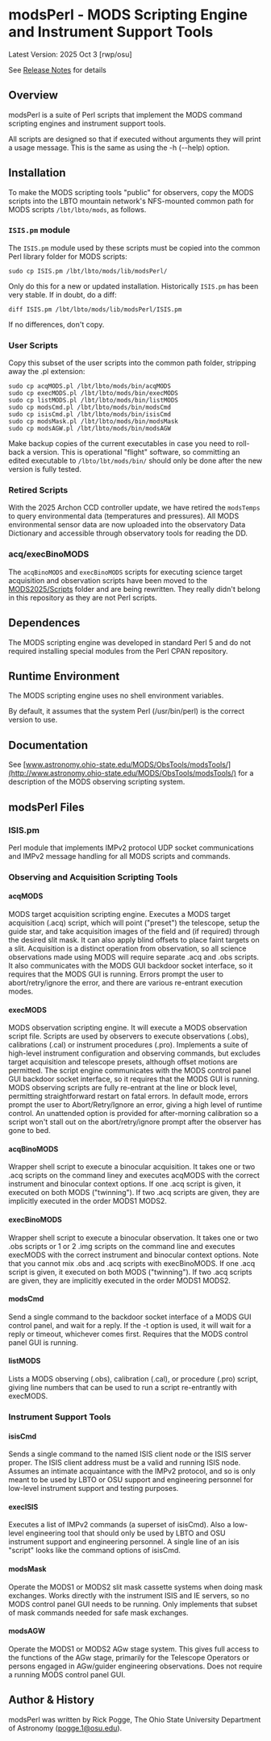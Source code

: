 # modsPerl - MODS Scripting Engine and Instrument Support Tools

Latest Version: 2025 Oct 3 [rwp/osu]

See [Release Notes](releases.md) for details

## Overview

modsPerl is a suite of Perl scripts that implement the MODS command
scripting engines and instrument support tools.

All scripts are designed so that if executed without arguments they
will print a usage message.  This is the same as using the -h (--help)
option.

## Installation

To make the MODS scripting tools "public" for observers, copy the
MODS scripts into the LBTO mountain network's NFS-mounted
common path for MODS scripts `/lbt/lbto/mods`, as follows.

### `ISIS.pm` module

The `ISIS.pm` module used by these scripts must be copied into the
common Perl library folder for MODS scripts:
```
sudo cp ISIS.pm /lbt/lbto/mods/lib/modsPerl/
```
Only do this for a new or updated installation.  Historically
`ISIS.pm` has been very stable. If in doubt, do a diff:
```
diff ISIS.pm /lbt/lbto/mods/lib/modsPerl/ISIS.pm
```
If no differences, don't copy.

### User Scripts

Copy this subset of the user scripts into the common path folder, stripping
away the .pl extension:
```
sudo cp acqMODS.pl /lbt/lbto/mods/bin/acqMODS
sudo cp execMODS.pl /lbt/lbto/mods/bin/execMODS
sudo cp listMODS.pl /lbt/lbto/mods/bin/listMODS
sudo cp modsCmd.pl /lbt/lbto/mods/bin/modsCmd
sudo cp isisCmd.pl /lbt/lbto/mods/bin/isisCmd
sudo cp modsMask.pl /lbt/lbto/mods/bin/modsMask
sudo cp modsAGW.pl /lbt/lbto/mods/bin/modsAGW
```
Make backup copies of the current executables in case you need to
roll-back a version.  This is operational "flight" software, so
committing an edited executable to `/lbto/lbt/mods/bin/` should only
be done after the new version is fully tested.

### Retired Scripts

With the 2025 Archon CCD controller update, we have retired the
`modsTemps` to query environmental data (temperatures and pressures).
All MODS environmental sensor data are now uploaded into the
observatory Data Dictionary and accessible through observatory tools
for reading the DD.

### acq/execBinoMODS

The `acqBinoMODS` and `execBinoMODS` scripts for executing science target
acquisition and observation scripts have been moved to the [MODS2025/Scripts](Scripts)
folder and are being rewritten.  They really didn't belong in this repository
as they are not Perl scripts.

## Dependences

The MODS scripting engine was developed in standard Perl 5 and do not
required installing special modules from the Perl CPAN repository.

## Runtime Environment

The MODS scripting engine uses no shell environment variables.

By default, it assumes that the system Perl (/usr/bin/perl) is the
correct version to use.

## Documentation

See
[www.astronomy.ohio-state.edu/MODS/ObsTools/modsTools/](http://www.astronomy.ohio-state.edu/MODS/ObsTools/modsTools/)
for a description of the MODS observing scripting system.

## modsPerl Files

### ISIS.pm

Perl module that implements IMPv2 protocol UDP socket communications
and IMPv2 message handling for all MODS scripts and commands.

### Observing and Acquisition Scripting Tools

#### acqMODS

MODS target acquisition scripting engine.  Executes a MODS target
acquisition (.acq) script, which will point ("preset") the telescope,
setup the guide star, and take acquisition images of the field and (if
required) through the desired slit mask.  It can also apply blind
offsets to place faint targets on a slit.  Acquisition is a distinct
operation from observation, so all science observations made using
MODS will require separate .acq and .obs scripts.  It also
communicates with the MODS GUI backdoor socket interface, so it
requires that the MODS GUI is running.  Errors prompt the user to
abort/retry/ignore the error, and there are various re-entrant
execution modes.

#### execMODS 

MODS observation scripting engine.  It will execute a MODS observation
script file.  Scripts are used by observers to execute observations
(.obs), calibrations (.cal) or instrument procedures (.pro).
Implements a suite of high-level instrument configuration and
observing commands, but excludes target acquisition and telescope
presets, although offset motions are permitted.  The script engine
communicates with the MODS control panel GUI backdoor socket
interface, so it requires that the MODS GUI is running.  MODS
observing scripts are fully re-entrant at the line or block level,
permitting straightforward restart on fatal errors.  In default mode,
errors prompt the user to Abort/Retry/Ignore an error, giving a high
level of runtime control. An unattended option is provided for
after-morning calibration so a script won't stall out on the
abort/retry/ignore prompt after the observer has gone to bed.

#### acqBinoMODS

Wrapper shell script to execute a binocular acquisition.  It takes one
or two .acq scripts on the command liney and executes acqMODS with the
correct instrument and binocular context options.  If one .acq script
is given, it executed on both MODS ("twinning").  If two .acq scripts
are given, they are implicitly executed in the order MODS1 MODS2.

#### execBinoMODS

Wrapper shell script to execute a binocular observation.  It takes one
or two .obs scripts or 1 or 2 .img scripts on the command line and
executes execMODS with the correct instrument and binocular context
options.  Note that you cannot mix .obs and .acq scripts with
execBinoMODS.  If one .acq script is given, it executed on both MODS
("twinning").  If two .acq scripts are given, they are implicitly
executed in the order MODS1 MODS2.

#### modsCmd

Send a single command to the backdoor socket interface of a MODS GUI
control panel, and wait for a reply.  If the -t option is used, it
will wait for a reply or timeout, whichever comes first.  Requires
that the MODS control panel GUI is running.

#### listMODS

Lists a MODS observing (.obs), calibration (.cal), or procedure (.pro)
script, giving line numbers that can be used to run a script
re-entrantly with execMODS.

### Instrument Support Tools

#### isisCmd

Sends a single command to the named ISIS client node or the ISIS
server proper.  The ISIS client address must be a valid and running
ISIS node.  Assumes an intimate acquaintance with the IMPv2 protocol,
and so is only meant to be used by LBTO or OSU support and engineering
personnel for low-level instrument support and testing purposes.

#### execISIS

Executes a list of IMPv2 commands (a superset of isisCmd).  Also a
low-level engineering tool that should only be used by LBTO and OSU
instrument support and engineering personnel. A single line of an isis
"script" looks like the command options of isisCmd.

#### modsMask

Operate the MODS1 or MODS2 slit mask cassette systems when doing mask
exchanges.  Works directly with the instrument ISIS and IE servers, so
no MODS control panel GUI needs to be running.  Only implements that
subset of mask commands needed for safe mask exchanges.

#### modsAGW

Operate the MODS1 or MODS2 AGw stage system. This gives full access to
the functions of the AGw stage, primarily for the Telescope Operators
or persons engaged in AGw/guider engineering observations.  Does not
require a running MODS control panel GUI.

## Author & History

modsPerl was written by Rick Pogge, The Ohio State University
Department of Astronomy (pogge.1@osu.edu).
